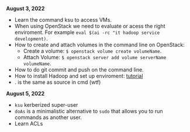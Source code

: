 **August 3, 2022**
* Learn the command ksu to access VMs.
* When using OpenStack we need to evaluate or acess the right enviroment. For example `eval $(ai -rc "it hadoop service development)`.
* How to create and attach volumes in the command line on OpenStack:
  * Create a volume: `$ openstack volume create volumeName`.
  * Attach Volume: `$ openstack server add volume serverName volumeName`.
* How to do git commit and push on the command line.
* How to install Hadoop and set up enviroment: [tutorial](https://www.guru99.com/how-to-install-hadoop.html#1) 
* . is the same as source in cmd (wtf)

**August 5, 2022**
* `ksu` kerberized super-user
* `doAs` is a minimalistic alternative to `sudo` that allows you to run commands as another user.
* Learn ACLs
